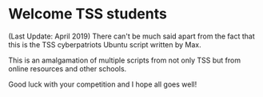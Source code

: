 # Welcome TSS students
(Last Update: April 2019)
There can't be much said apart from the fact that this is the TSS cyberpatriots Ubuntu script written by Max.

This is an amalgamation of multiple scripts from not only TSS but from online resources and other schools.

Good luck with your competition and I hope all goes well!

